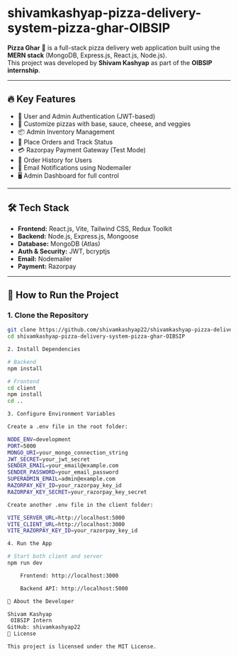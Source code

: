 # shivamkashyap-pizza-delivery-system-pizza-ghar-OIBSIP

**Pizza Ghar** 🍕 is a full-stack pizza delivery web application built using the **MERN stack** (MongoDB, Express.js, React.js, Node.js).  
This project was developed by **Shivam Kashyap** as part of the **OIBSIP internship**.

---

## 🔥 Key Features

- 🔐 User and Admin Authentication (JWT-based)
- 🍕 Customize pizzas with base, sauce, cheese, and veggies
- 📦 Admin Inventory Management
- 🛒 Place Orders and Track Status
- 💳 Razorpay Payment Gateway (Test Mode)
- 🧾 Order History for Users
- 📧 Email Notifications using Nodemailer
- 🖥️ Admin Dashboard for full control

---

## 🛠️ Tech Stack

- **Frontend:** React.js, Vite, Tailwind CSS, Redux Toolkit
- **Backend:** Node.js, Express.js, Mongoose
- **Database:** MongoDB (Atlas)
- **Auth & Security:** JWT, bcryptjs
- **Email:** Nodemailer
- **Payment:** Razorpay

---

## 🚀 How to Run the Project

### 1. Clone the Repository
```bash
git clone https://github.com/shivamkashyap22/shivamkashyap-pizza-delivery-system-pizza-ghar-OIBSIP.git
cd shivamkashyap-pizza-delivery-system-pizza-ghar-OIBSIP

2. Install Dependencies

# Backend
npm install

# Frontend
cd client
npm install
cd ..

3. Configure Environment Variables

Create a .env file in the root folder:

NODE_ENV=development
PORT=5000
MONGO_URI=your_mongo_connection_string
JWT_SECRET=your_jwt_secret
SENDER_EMAIL=your_email@example.com
SENDER_PASSWORD=your_email_password
SUPERADMIN_EMAIL=admin@example.com
RAZORPAY_KEY_ID=your_razorpay_key_id
RAZORPAY_KEY_SECRET=your_razorpay_key_secret

Create another .env file in the client folder:

VITE_SERVER_URL=http://localhost:5000
VITE_CLIENT_URL=http://localhost:3000
VITE_RAZORPAY_KEY_ID=your_razorpay_key_id

4. Run the App

# Start both client and server
npm run dev

    Frontend: http://localhost:3000

    Backend API: http://localhost:5000

🙋 About the Developer

Shivam Kashyap
 OIBSIP Intern
GitHub: shivamkashyap22
📄 License

This project is licensed under the MIT License.
